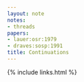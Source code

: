 ```yaml
---
layout: note
notes:
- threads
papers:
- lauer:osr:1979
- draves:sosp:1991
title: Continuations
---
```

{% include links.html %}
